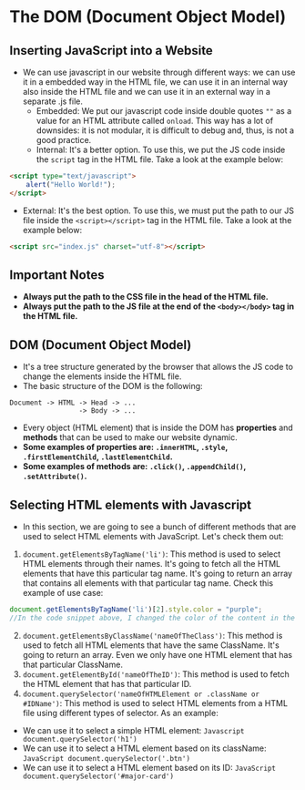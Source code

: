 # The DOM (Document Object Model)

## Inserting JavaScript into a Website
* We can use javascript in our website through different ways: we can use it in a embedded way in the HTML file, we can use it in an internal way also inside the HTML file and we can use it in an external way in a separate .js file.
  * Embedded: We put our javascript code inside double quotes ```""``` as a value for an HTML attribute called ```onload```. This way has a lot of downsides: it is not modular, it is difficult to debug and, thus, is not a good practice.
  * Internal: It's a better option. To use this, we put the JS code inside the ```script``` tag in the HTML file. Take a look at the example below:
```HTML
<script type="text/javascript">
    alert("Hello World!");
</script>
```
  * External: It's the best option. To use this, we must put the path to our JS file inside the ```<script></script>``` tag in the HTML file. Take a look at the example below:
```HTML
<script src="index.js" charset="utf-8"></script>
```

## Important Notes
* __Always put the path to the CSS file in the head of the HTML file.__
* __Always put the path to the JS file at the end of the ```<body></body>``` tag in the HTML file.__

## DOM (Document Object Model)
* It's a tree structure generated by the browser that allows the JS code to change the elements inside the HTML file.
* The basic structure of the DOM is the following:
```
Document -> HTML -> Head -> ...
                 -> Body -> ...
```
* Every object (HTML element) that is inside the DOM has __properties__ and __methods__ that can be used to make our website dynamic.
* __Some examples of properties are: ```.innerHTML```, ```.style```, ```.firstElementChild```, ```.lastElementChild```.__
* __Some examples of methods are: ```.click()```, ```.appendChild()```, ```.setAttribute()```.__
  
## Selecting HTML elements with Javascript
* In this section, we are going to see a bunch of different methods that are used to select HTML elements with JavaScript. Let's check them out:
1) ```document.getElementsByTagName('li')```: This method is used to select HTML elements through their names. It's going to fetch all the HTML elements that have this particular tag name. It's going to return an array that contains all elements with that particular tag name. Check this example of use case:
```JavaScript
document.getElementsByTagName('li')[2].style.color = "purple";
//In the code snippet above, I changed the color of the content in the third "li" element to purple.
```
2) ```document.getElementsByClassName('nameOfTheClass')```: This method is used to fetch all HTML elements that have the same ClassName. It's going to return an array. Even we only have one HTML element that has that particular ClassName.
3) ```document.getElementById('nameOfTheID')```: This method is used to fetch the HTML element that has that particular ID.
4) ```document.querySelector('nameOfHTMLElement or .className or #IDName')```: This method is used to select HTML elements from a HTML file using different types of selector. As an example:
  * We can use it to select a simple HTML element: ```Javascript  document.querySelector('h1')```
  * We can use it to select a HTML element based on its className: ```JavaScript document.querySelector('.btn')```
  * We can use it to select a HTML element based on its ID: ```JavaScript document.querySelector('#major-card')```
